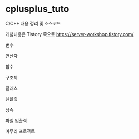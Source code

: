 # cplusplus_tuto

C/C++ 내용 정리 및 소스코드

개념내용은 Tistory 쪽으로 https://server-workshop.tistory.com/

변수

연산자

함수

구조체

클래스

템플릿

상속

파일 입출력

마무리 프로젝트
